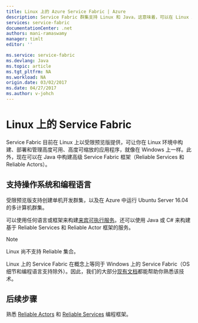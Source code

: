```yaml
---
title: Linux 上的 Azure Service Fabric | Azure
description: Service Fabric 群集支持 Linux 和 Java，这意味着，可以在 Linux 上部署和托管以 Java 和 C# 编写的 Service Fabric 应用程序。
services: service-fabric
documentationCenter: .net
authors: mani-ramaswamy
manager: timlt
editor: ''

ms.service: service-fabric
ms.devlang: Java
ms.topic: article
ms.tgt_pltfrm: NA
ms.workload: NA
origin.date: 03/02/2017
ms.date: 04/27/2017
ms.author: v-johch
---
```


# Linux 上的 Service Fabric

Service Fabric 目前在 Linux 上以受限预览版提供，可让你在 Linux 环境中构建、部署和管理高度可用、高度可缩放的应用程序，就像在 Windows 上一样。此外，现在可以在 Java 中构建高级 Service Fabric 框架（Reliable Services 和 Reliable Actors）。

## 支持操作系统和编程语言

受限预览版支持创建单机开发群集，以及在 Azure 中运行 Ubuntu Server 16.04 的多计算机群集。

可以使用任何语言或框架来构建[来宾可执行服务](./service-fabric-deploy-existing-app.md)。还可以使用 Java 或 C# 来构建基于 Reliable Services 和 Reliable Actor 框架的服务。

>[!NOTE]
> Linux 尚不支持 Reliable 集合。

Linux 上的 Service Fabric 在概念上等同于 Windows 上的 Service Fabric（OS 细节和编程语言支持除外）。因此，我们的大部分[现有文档](./index.md)都能帮助你熟悉该技术。

## 后续步骤

熟悉 [Reliable Actors](./service-fabric-reliable-actors-introduction.md) 和 [Reliable Services](./service-fabric-reliable-services-introduction.md) 编程框架。

<!---HONumber=Mooncake_Quality_Review_0104_2017-->